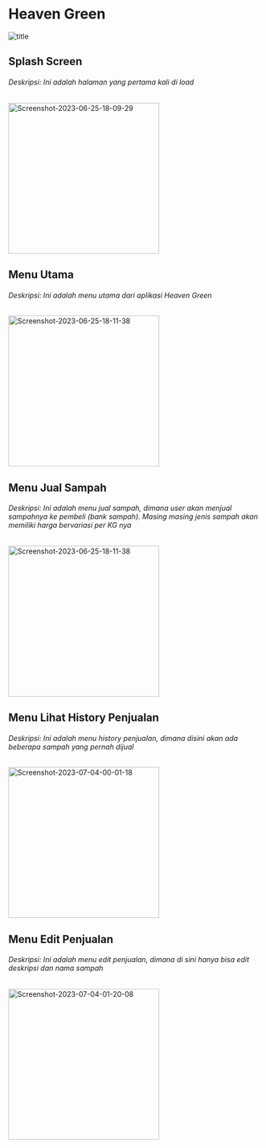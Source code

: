 # Heaven Green
<img src="https://i.ibb.co/nb7tTf6/title.png" alt="title" border="0" />

## Splash Screen
###### Deskripsi: Ini adalah halaman yang pertama kali di load

<img src="https://i.ibb.co/608r9L7/Screenshot-2023-06-25-18-09-29.png" alt="Screenshot-2023-06-25-18-09-29" border="0" width="300px" />

## Menu Utama
###### Deskripsi: Ini adalah menu utama dari aplikasi Heaven Green
<img src="https://i.ibb.co/dQLTTTP/Screenshot-2023-06-25-18-11-38.png" alt="Screenshot-2023-06-25-18-11-38" border="0"  width="300px">

## Menu Jual Sampah
###### Deskripsi: Ini adalah menu jual sampah, dimana user akan menjual sampahnya ke pembeli (bank sampah). Masing masing jenis sampah akan memiliki harga bervariasi per KG nya
<img src="https://i.ibb.co/72m94h0/Screenshot-2023-06-25-18-15-32.png" alt="Screenshot-2023-06-25-18-11-38" border="0"  width="300px">

## Menu Lihat History Penjualan
###### Deskripsi: Ini adalah menu history penjualan, dimana disini akan ada beberapa sampah yang pernah dijual
<img src="https://i.ibb.co/ccpPGZ0/Screenshot-2023-07-04-00-01-18.png" alt="Screenshot-2023-07-04-00-01-18" border="0" width="300px" />

## Menu Edit Penjualan
###### Deskripsi: Ini adalah menu edit penjualan, dimana di sini hanya bisa edit deskripsi dan nama sampah
<a href="https://imgbb.com/"><img src="https://i.ibb.co/qnhpp7Q/Screenshot-2023-07-04-01-20-08.png" alt="Screenshot-2023-07-04-01-20-08" border="0" width="300px" />